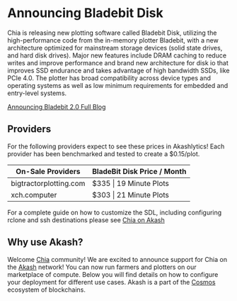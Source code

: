 # Announcing Bladebit Disk

Chia is releasing new plotting software called Bladebit Disk, utilizing the high-performance code from the in-memory plotter Bladebit, with a new architecture optimized for mainstream storage devices (solid state drives, and hard disk drives). Major new features include DRAM caching to reduce writes and improve performance and brand new architecture for disk io that improves SSD endurance and takes advantage of high bandwidth SSDs, like PCIe 4.0. The plotter has broad compatibility across device types and operating systems as well as low minimum requirements for embedded and entry-level systems.

[Announcing Bladebit 2.0 Full Blog](https://www.chia.net/2022/08/08/announcing-bladebit-2.en.html)

## Providers

For the following providers expect to see these prices in Akashlytics! Each provider has been benchmarked and tested to create a $0.15/plot. &#x20;

| On-Sale Providers      | BladeBit Disk Price / Month |
| ---------------------- | ------------------------ |
| bigtractorplotting.com | $335 \| 19 Minute Plots   |
| xch.computer           | $303 \| 21 Minute Plots  |

For a complete guide on how to customize the SDL, including configuring rclone and ssh destinations please see [Chia on Akash](https://docs.akash.network/integrations/chia-on-akash/)

## Why use Akash?

Welcome [Chia](https://www.chia.net/) community! We are excited to announce support for Chia on the [Akash](https://akash.network) network!  You can now run farmers and plotters on our marketplace of compute.  Below you will find details on how to configure your deployment for different use cases.  Akash is a part of the [Cosmos](https://cosmos.network/) ecosystem of blockchains.
